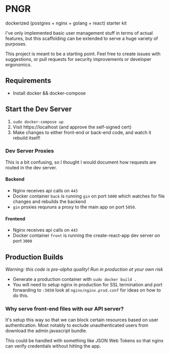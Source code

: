# PNGR
dockerized (postgres + nginx + golang + react) starter kit

I've only implemented basic user management stuff in terms of actual features, but this scaffolding can be extended to serve a huge variety of purposes.

This project is meant to be a starting point. Feel free to create issues with suggestions, or pull requests for security improvements or developer ergonomics.

## Requirements
- Install docker && docker-compose

## Start the Dev Server
1) `sudo docker-compose up`
2) Visit https://localhost (and approve the self-signed cert)
3) Make changes to either front-end or back-end code, and watch it rebuild itself!

### Dev Server Proxies
This is a bit confusing, so I thought I would document how requests are routed in the dev server.

#### Backend
- Nginx receives api calls on `443` 
- Docker container `back` is running `gin` on port `5000` which watches for file changes and rebuilds the backend
- `gin` proxies requruns a proxy to the main app on port `5050`.

#### Frontend
- Nginx receives api calls on `443` 
- Docker container `front` is running the create-react-app dev server on port `3000`

## Production Builds
*Warning: this code is pre-alpha quality! Run in production at your own risk*

- Generate a production container with `sudo docker build .` 
- You will need to setup nginx in production for SSL termination and port forwarding to `:5050` look at `nginx/nginx.prod.conf` for ideas on how to do this.

### Why serve front-end files with our API server?
It's setup this way so that we can block certain resources based on user authentication. Most notably to exclude unauthenticated users from download the admin javascript bundle.

This could be handled with something like JSON Web Tokens so that nginx can verify credentials without hitting the app.
